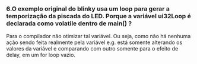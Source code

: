 <h3>
	6.O exemplo original do blinky usa um loop para gerar a temporização da piscada do LED.
	Porque a variável ui32Loop é declarada como volatile dentro de main() ?
</h3>
<p>
	Para o compilador não otimizar tal variável. Ou seja, como não há nenhuma ação sendo feita realmente
	pela variável e.g. está somente alterando os valores da variável e comparando com outro somente para
	o efeito de delay, em um for loop vazio.
</p>